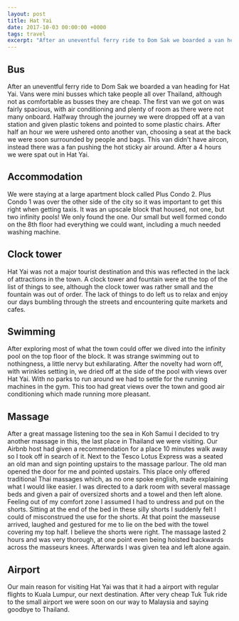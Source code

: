 ```yaml
---
layout: post
title: Hat Yai
date: 2017-10-03 00:00:00 +0000
tags: travel
excerpt: "After an uneventful ferry ride to Dom Sak we boarded a van heading for Hat Yai. Vans were mini busses which take people all over Thailand, although not as comfortable as busses they are cheap."
---
```


## Bus

After an uneventful ferry ride to Dom Sak we boarded a van heading for Hat Yai. Vans were mini busses which take people all over Thailand, although not as comfortable as busses they are cheap. The first van we got on was fairly spacious, with air conditioning and plenty of room as there were not many onboard. Halfway through the journey we were dropped off at a van station and given plastic tokens and pointed to some plastic chairs. After half an hour we were ushered onto another van, choosing a seat at the back we were soon surrounded by people and bags. This van didn't have aircon, instead there was a fan pushing the hot sticky air around. After a 4 hours we were spat out in Hat Yai.


## Accommodation

We were staying at a large apartment block called Plus Condo 2. Plus Condo 1 was over the other side of the city so it was important to get this right when getting taxis. It was an upscale block that housed, not one, but two infinity pools! We only found the one. Our small but well formed condo on the 8th floor had everything we could want, including a much needed washing machine.


## Clock tower

Hat Yai was not a major tourist destination and this was reflected in the lack of attractions in the town. A clock tower and fountain were at the top of the list of things to see, although the clock tower was rather small and the fountain was out of order. The lack of things to do left us to relax and enjoy our days bumbling through the streets and encountering quite markets and cafes.


## Swimming

After exploring most of what the town could offer we dived into the infinity pool on the top floor of the block. It was strange swimming out to nothingness, a little nervy but exhilarating. After the novelty had worn off, with wrinkles setting in, we dried off at the side of the pool with views over Hat Yai. With no parks to run around we had to settle for the running machines in the gym. This too had great views over the town and good air conditioning which made running more pleasant.


## Massage

After a great massage listening too the sea in Koh Samui I decided to try another massage in this, the last place in Thailand we were visiting. Our Airbnb host had given a recommendation for a place 10 minutes walk away so I took off in search of it. Next to the Tesco Lotus Express was a seated an old man and sign pointing upstairs to the massage parlour. The old man opened the door for me and pointed upstairs. This place only offered traditional Thai massages which, as no one spoke english, made explaining what I would like easier. I was directed to a dark room with several massage beds and given a pair of oversized shorts and a towel and then left alone. Feeling out of my comfort zone I assumed I had to undress and put on the shorts. Sitting at the end of the bed in these silly shorts I suddenly felt I could of misconstrued the use for the shorts. At that point the masseuse arrived, laughed and gestured for me to lie on the bed with the towel covering my top half. I believe the shorts were right. The massage lasted 2 hours and was very thorough, at one point even being hoisted backwards across the masseurs knees. Afterwards I was given tea and left alone again.


## Airport

Our main reason for visiting Hat Yai was that it had a airport with regular flights to Kuala Lumpur, our next destination. After very cheap Tuk Tuk ride to the small airport we were soon on our way to Malaysia and saying goodbye to Thailand.

